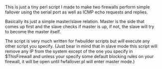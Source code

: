This is just a tiny perl script I made to make two firewalls perform simple fallover using the serial port as well as ICMP echo requests and replies.

Basically its just a simple master/slave relation. Master is the side that comes up first and the slave checks if master is up, if not, the slave will try to become the master itself.

The script is very much written for fwbuilder scripts but will execute any other script you specify. (Just bear in mind that in slave mode this script will remove any IP from the system except of the one you specify in $ThisFirewall and unless your specify some default blocking rules on your firewall, it will be open until fwfallover.pl will enter master mode.)